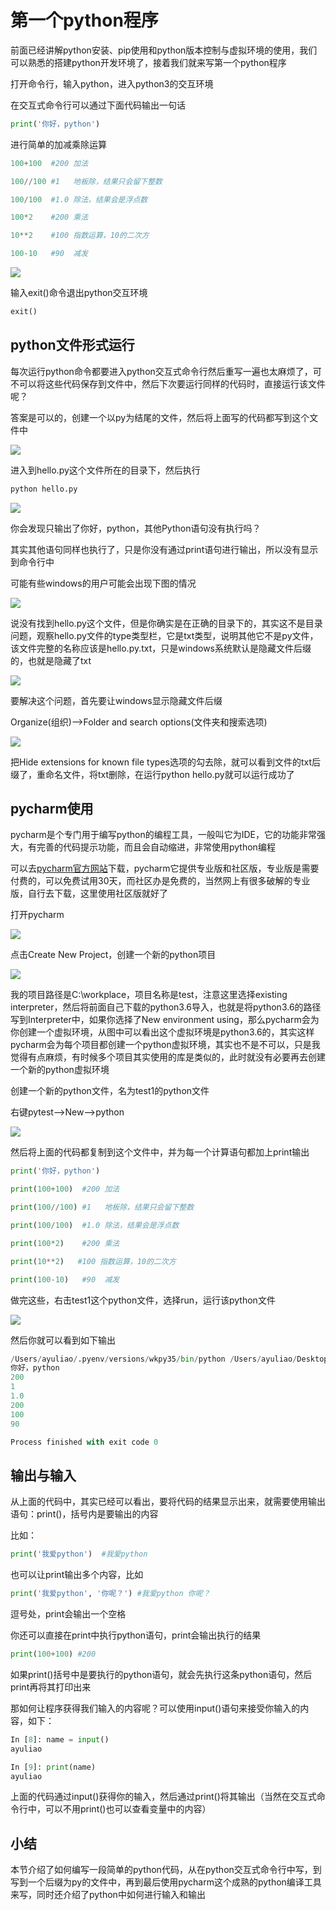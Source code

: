 # 第一个python程序

前面已经讲解python安装、pip使用和python版本控制与虚拟环境的使用，我们可以熟悉的搭建python开发环境了，接着我们就来写第一个python程序

打开命令行，输入python，进入python3的交互环境

在交互式命令行可以通过下面代码输出一句话

```python
print('你好，python')
```

进行简单的加减乘除运算

```python
100+100  #200 加法

100//100 #1   地板除，结果只会留下整数

100/100  #1.0 除法，结果会是浮点数

100*2    #200 乘法

10**2    #100 指数运算，10的二次方

100-10   #90  减发
```

![](http://p3609n7fk.bkt.clouddn.com/firstpython.png)

输入exit()命令退出python交互环境

```python
exit()
```

## python文件形式运行

每次运行python命令都要进入python交互式命令行然后重写一遍也太麻烦了，可不可以将这些代码保存到文件中，然后下次要运行同样的代码时，直接运行该文件呢？

答案是可以的，创建一个以py为结尾的文件，然后将上面写的代码都写到这个文件中

![](http://p3609n7fk.bkt.clouddn.com/hellopy.png)

进入到hello.py这个文件所在的目录下，然后执行

```python
python hello.py
```

![](http://p3609n7fk.bkt.clouddn.com/hellopy2.png)

你会发现只输出了你好，python，其他Python语句没有执行吗？

其实其他语句同样也执行了，只是你没有通过print语句进行输出，所以没有显示到命令行中

可能有些windows的用户可能会出现下图的情况

![](http://p3609n7fk.bkt.clouddn.com/windownofile.png)

说没有找到hello.py这个文件，但是你确实是在正确的目录下的，其实这不是目录问题，观察hello.py文件的type类型栏，它是txt类型，说明其他它不是py文件，该文件完整的名称应该是hello.py.txt，只是windows系统默认是隐藏文件后缀的，也就是隐藏了txt

![](http://p3609n7fk.bkt.clouddn.com/hellopytxt.png)

要解决这个问题，首先要让windows显示隐藏文件后缀

Organize(组织)-->Folder and search options(文件夹和搜索选项)

![](http://p3609n7fk.bkt.clouddn.com/hiddentxt.png)

把Hide extensions for known file types选项的勾去除，就可以看到文件的txt后缀了，重命名文件，将txt删除，在运行python hello.py就可以运行成功了

## pycharm使用

pycharm是个专门用于编写python的编程工具，一般叫它为IDE，它的功能非常强大，有完善的代码提示功能，而且会自动缩进，非常使用python编程

可以去[pycharm官方网站](https://www.jetbrains.com/pycharm/)下载，pycharm它提供专业版和社区版，专业版是需要付费的，可以免费试用30天，而社区办是免费的，当然网上有很多破解的专业版，自行去下载，这里使用社区版就好了

打开pycharm

![](http://p3609n7fk.bkt.clouddn.com/pycharmpy.png)

点击Create New Project，创建一个新的python项目

![](http://p3609n7fk.bkt.clouddn.com/pycharmcreate.png)

我的项目路径是C:\workplace，项目名称是test，注意这里选择existing interpreter，然后将前面自己下载的python3.6导入，也就是将python3.6的路径写到Interpreter中，如果你选择了New environment using，那么pycharm会为你创建一个虚拟环境，从图中可以看出这个虚拟环境是python3.6的，其实这样pycharm会为每个项目都创建一个python虚拟环境，其实也不是不可以，只是我觉得有点麻烦，有时候多个项目其实使用的库是类似的，此时就没有必要再去创建一个新的python虚拟环境

创建一个新的python文件，名为test1的python文件

右键pytest-->New-->python

![](http://p3609n7fk.bkt.clouddn.com/createpythontest.png)

然后将上面的代码都复制到这个文件中，并为每一个计算语句都加上print输出

```python
print('你好，python')

print(100+100)  #200 加法

print(100//100) #1   地板除，结果只会留下整数

print(100/100)  #1.0 除法，结果会是浮点数

print(100*2)    #200 乘法

print(10**2)   #100 指数运算，10的二次方

print(100-10)   #90  减发
```

做完这些，右击test1这个python文件，选择run，运行该python文件

![](http://p3609n7fk.bkt.clouddn.com/runpython.png)

然后你就可以看到如下输出

```python
/Users/ayuliao/.pyenv/versions/wkpy35/bin/python /Users/ayuliao/Desktop/workplace/pytest/test1.py
你好，python
200
1
1.0
200
100
90

Process finished with exit code 0
```

## 输出与输入
从上面的代码中，其实已经可以看出，要将代码的结果显示出来，就需要使用输出语句：print()，括号内是要输出的内容

比如：

```python
print('我爱python')  #我爱python
```

也可以让print输出多个内容，比如

```python
print('我爱python', '你呢？') #我爱python 你呢？
```

逗号处，print会输出一个空格

你还可以直接在print中执行python语句，print会输出执行的结果

```python
print(100+100) #200
```

如果print()括号中是要执行的python语句，就会先执行这条python语句，然后print再将其打印出来

那如何让程序获得我们输入的内容呢？可以使用input()语句来接受你输入的内容，如下：

```python
In [8]: name = input()
ayuliao

In [9]: print(name)
ayuliao
```

上面的代码通过input()获得你的输入，然后通过print()将其输出（当然在交互式命令行中，可以不用print()也可以查看变量中的内容）

## 小结
本节介绍了如何编写一段简单的python代码，从在python交互式命令行中写，到写到一个后缀为py的文件中，再到最后使用pycharm这个成熟的python编译工具来写，同时还介绍了python中如何进行输入和输出



